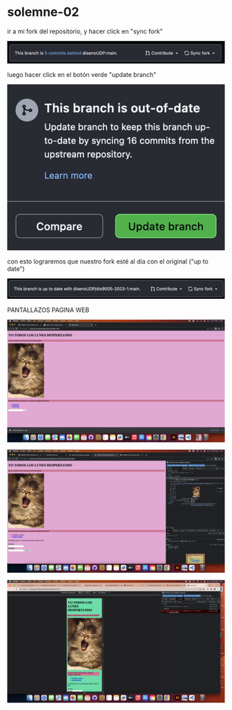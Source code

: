 # solemne-02

ir a mi fork del repositorio, y hacer click en "sync fork"

![pantallazo de sync fork](./github-sync-fork.jpg)

luego hacer click en el botón verde "update branch"

![pantallazo de update branch](./github-update-branch.jpg)

con esto lograremos que nuestro fork esté al día con el original ("up to date")

![pantallazo de up to date](./github-up-to-date.jpg)

PANTALLAZOS PAGINA WEB

![captura 1](./captura1.png)

![captura 2](./captura2.png)

![captura 3](./captura3.png)
